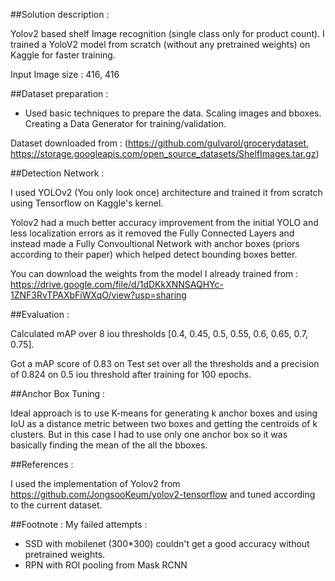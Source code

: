 ##Solution description :

Yolov2 based shelf Image recognition (single class only for product count). 
I trained a YoloV2 model from scratch (without any pretrained weights) on Kaggle for faster training.

Input Image size : 416, 416

##Dataset preparation :

- Used basic techniques to prepare the data. Scaling images and bboxes. Creating a Data Generator for
  training/validation. 

Dataset downloaded from : (https://github.com/gulvarol/grocerydataset, https://storage.googleapis.com/open_source_datasets/ShelfImages.tar.gz)

##Detection Network :

I used YOLOv2 (You only look once) architecture and trained it from scratch using Tensorflow on 
Kaggle's kernel. 

Yolov2 had a much better accuracy improvement from the initial YOLO and less localization errors as
it removed the Fully Connected Layers and instead made a Fully Convoultional Network with anchor boxes
(priors according to their paper) which helped detect bounding boxes better.

You can download the weights from the model I already trained from : https://drive.google.com/file/d/1dDKkXNNSAQHYc-1ZNF3RvTPAXbFiWXqO/view?usp=sharing

##Evaluation :

Calculated mAP over 8 iou thresholds [0.4, 0.45, 0.5, 0.55, 0.6, 0.65, 0.7, 0.75].

Got a mAP score of 0.83 on Test set over all the thresholds and a precision of 0.824 on 0.5 iou 
threshold after training for 100 epochs. 

##Anchor Box Tuning :

Ideal approach is to use K-means for generating k anchor boxes and using IoU as a distance metric
between two boxes and getting the centroids of k clusters. But in this case I had to use only one 
anchor box so it was basically finding the mean of the all the bboxes.



##References :

I used the implementation of Yolov2 from https://github.com/JongsooKeum/yolov2-tensorflow
and tuned according to the current dataset.



##Footnote :
My failed attempts :
- SSD with mobilenet (300*300) couldn't get a good accuracy without pretrained weights.
- RPN with ROI pooling from Mask RCNN 






